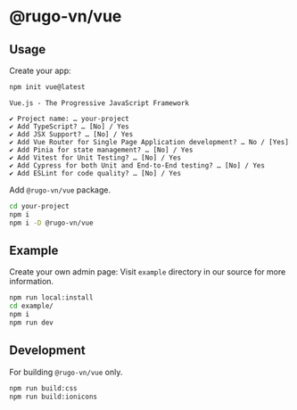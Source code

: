 # @rugo-vn/vue

## Usage

Create your app:

```bash
npm init vue@latest
```

```
Vue.js - The Progressive JavaScript Framework

✔ Project name: … your-project
✔ Add TypeScript? … [No] / Yes
✔ Add JSX Support? … [No] / Yes
✔ Add Vue Router for Single Page Application development? … No / [Yes]
✔ Add Pinia for state management? … [No] / Yes
✔ Add Vitest for Unit Testing? … [No] / Yes
✔ Add Cypress for both Unit and End-to-End testing? … [No] / Yes
✔ Add ESLint for code quality? … [No] / Yes
```

Add `@rugo-vn/vue` package.

```bash
cd your-project
npm i
npm i -D @rugo-vn/vue
```

## Example

Create your own admin page: Visit `example` directory in our source for more information.

```bash
npm run local:install
cd example/
npm i
npm run dev
```

## Development

For building `@rugo-vn/vue` only.

```bash
npm run build:css
npm run build:ionicons
```